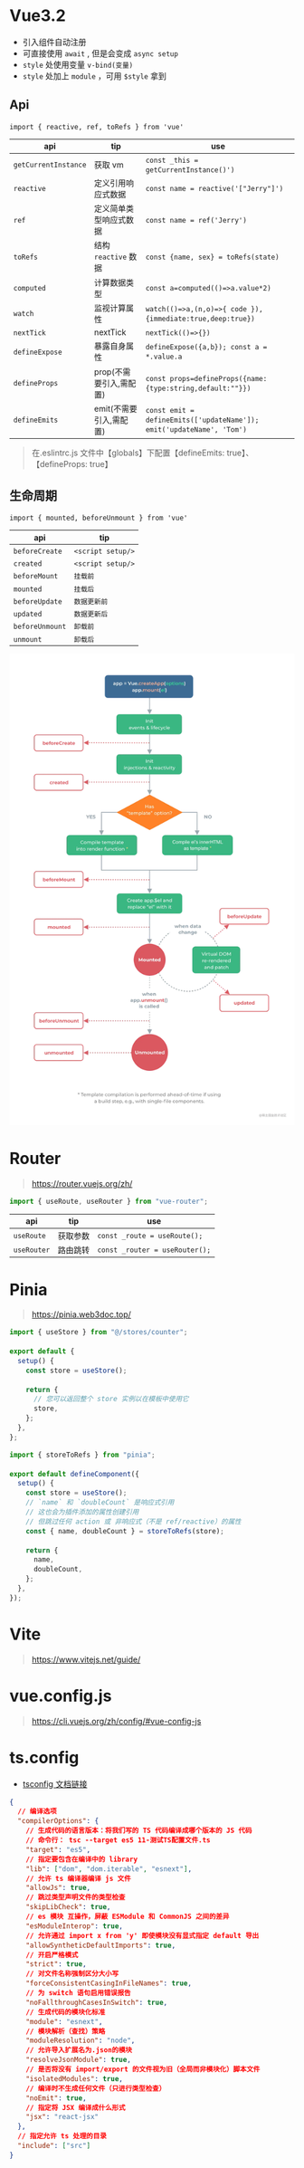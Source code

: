 # Vue3.2

- 引入组件自动注册
- 可直接使用 `await` , 但是会变成 `async setup`
- `style` 处使用变量 `v-bind(变量)`
- `style` 处加上 `module` ，可用 `$style` 拿到

## Api

```vue
import { reactive, ref, toRefs } from 'vue'
```

| api                  | tip                     | use                                                                    |
| -------------------- | ----------------------- | ---------------------------------------------------------------------- |
| `getCurrentInstance` | 获取 vm                 | `const _this = getCurrentInstance()')`                                 |
| `reactive`           | 定义引用响应式数据      | `const name = reactive('["Jerry"]')`                                   |
| `ref`                | 定义简单类型响应式数据  | `const name = ref('Jerry')`                                            |
| `toRefs`             | 结构 `reactive` 数据    | `const {name, sex} = toRefs(state)`                                    |
| `computed`           | 计算数据类型            | `const a=computed(()=>a.value*2)`                                      |
| `watch`              | 监视计算属性            | `watch(()=>a,(n,o)=>{ code }),{immediate:true,deep:true})`             |
| `nextTick`           | nextTick                | `nextTick(()=>{})`                                                     |
| `defineExpose`       | 暴露自身属性            | `defineExpose({a,b}); const a = *.value.a`                             |
| `defineProps`        | prop(不需要引入,需配置) | `const props=defineProps({name:{type:string,default:""}})`             |
| `defineEmits`        | emit(不需要引入,需配置) | `const emit = defineEmits(['updateName']); emit('updateName', 'Tom') ` |

> 在.eslintrc.js 文件中【globals】下配置【defineEmits: true】、【defineProps: true】

## 生命周期

```vue
import { mounted, beforeUnmount } from 'vue'
```

| api             | tip               |
| --------------- | ----------------- |
| `beforeCreate`  | `<script setup/>` |
| `created`       | `<script setup/>` |
| `beforeMount`   | `挂载前`          |
| `mounted`       | `挂载后`          |
| `beforeUpdate`  | `数据更新前`      |
| `updated`       | `数据更新后`      |
| `beforeUnmount` | `卸载前`          |
| `unmount`       | `卸载后`          |

![alt](./images/vue3生命周期.png)

# Router

> https://router.vuejs.org/zh/

```javascript
import { useRoute, useRouter } from "vue-router";
```

| api         | tip      | use                            |
| ----------- | -------- | ------------------------------ |
| `useRoute`  | 获取参数 | `const _route = useRoute();`   |
| `useRouter` | 路由跳转 | `const _router = useRouter();` |

# Pinia

> https://pinia.web3doc.top/

```javascript
import { useStore } from "@/stores/counter";

export default {
  setup() {
    const store = useStore();

    return {
      // 您可以返回整个 store 实例以在模板中使用它
      store,
    };
  },
};
```

```javascript
import { storeToRefs } from "pinia";

export default defineComponent({
  setup() {
    const store = useStore();
    // `name` 和 `doubleCount` 是响应式引用
    // 这也会为插件添加的属性创建引用
    // 但跳过任何 action 或 非响应式（不是 ref/reactive）的属性
    const { name, doubleCount } = storeToRefs(store);

    return {
      name,
      doubleCount,
    };
  },
});
```

# Vite

> https://www.vitejs.net/guide/

# vue.config.js

> https://cli.vuejs.org/zh/config/#vue-config-js

# ts.config

- [tsconfig 文档链接](https://www.typescriptlang.org/tsconfig)

```json
{
  // 编译选项
  "compilerOptions": {
    // 生成代码的语言版本：将我们写的 TS 代码编译成哪个版本的 JS 代码
    // 命令行： tsc --target es5 11-测试TS配置文件.ts
    "target": "es5",
    // 指定要包含在编译中的 library
    "lib": ["dom", "dom.iterable", "esnext"],
    // 允许 ts 编译器编译 js 文件
    "allowJs": true,
    // 跳过类型声明文件的类型检查
    "skipLibCheck": true,
    // es 模块 互操作，屏蔽 ESModule 和 CommonJS 之间的差异
    "esModuleInterop": true,
    // 允许通过 import x from 'y' 即使模块没有显式指定 default 导出
    "allowSyntheticDefaultImports": true,
    // 开启严格模式
    "strict": true,
    // 对文件名称强制区分大小写
    "forceConsistentCasingInFileNames": true,
    // 为 switch 语句启用错误报告
    "noFallthroughCasesInSwitch": true,
    // 生成代码的模块化标准
    "module": "esnext",
    // 模块解析（查找）策略
    "moduleResolution": "node",
    // 允许导入扩展名为.json的模块
    "resolveJsonModule": true,
    // 是否将没有 import/export 的文件视为旧（全局而非模块化）脚本文件
    "isolatedModules": true,
    // 编译时不生成任何文件（只进行类型检查）
    "noEmit": true,
    // 指定将 JSX 编译成什么形式
    "jsx": "react-jsx"
  },
  // 指定允许 ts 处理的目录
  "include": ["src"]
}
```
